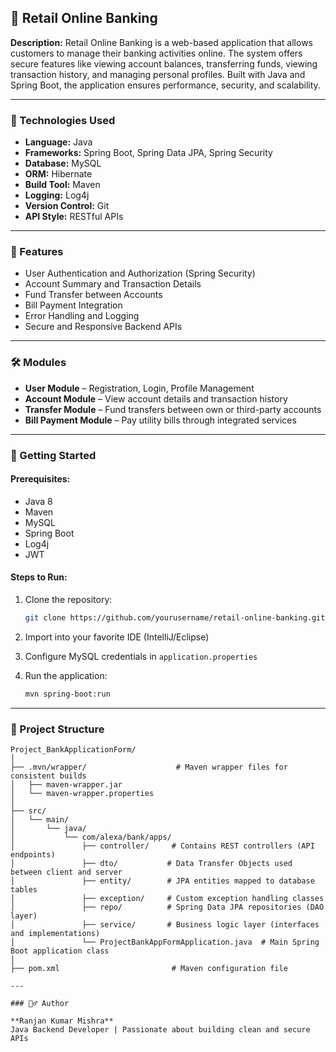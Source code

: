 ## 📌 Retail Online Banking

**Description:**
Retail Online Banking is a web-based application that allows customers to manage their banking activities online. The system offers secure features like viewing account balances, transferring funds, viewing transaction history, and managing personal profiles. Built with Java and Spring Boot, the application ensures performance, security, and scalability.

---

### 🔧 Technologies Used

* **Language:** Java
* **Frameworks:** Spring Boot, Spring Data JPA, Spring Security
* **Database:** MySQL
* **ORM:** Hibernate
* **Build Tool:** Maven
* **Logging:** Log4j
* **Version Control:** Git
* **API Style:** RESTful APIs

---

### 🧩 Features

* User Authentication and Authorization (Spring Security)
* Account Summary and Transaction Details
* Fund Transfer between Accounts
* Bill Payment Integration
* Error Handling and Logging
* Secure and Responsive Backend APIs

---

### 🛠️ Modules

* **User Module** – Registration, Login, Profile Management
* **Account Module** – View account details and transaction history
* **Transfer Module** – Fund transfers between own or third-party accounts
* **Bill Payment Module** – Pay utility bills through integrated services

---

### 🚀 Getting Started

#### Prerequisites:

* Java 8
* Maven
* MySQL
* Spring Boot
* Log4j
* JWT

#### Steps to Run:

1. Clone the repository:

   ```bash
   git clone https://github.com/yourusername/retail-online-banking.git
   ```
2. Import into your favorite IDE (IntelliJ/Eclipse)
3. Configure MySQL credentials in `application.properties`
4. Run the application:

   ```bash
   mvn spring-boot:run
   ```

---

### 📁 Project Structure

```
Project_BankApplicationForm/
│
├── .mvn/wrapper/                    # Maven wrapper files for consistent builds
│   ├── maven-wrapper.jar
│   └── maven-wrapper.properties
│
├── src/
│   └── main/
│       └── java/
│           └── com/alexa/bank/apps/
│               ├── controller/     # Contains REST controllers (API endpoints)
│               ├── dto/           # Data Transfer Objects used between client and server
│               ├── entity/        # JPA entities mapped to database tables
│               ├── exception/     # Custom exception handling classes
│               ├── repo/          # Spring Data JPA repositories (DAO layer)
│               ├── service/       # Business logic layer (interfaces and implementations)
│               └── ProjectBankAppFormApplication.java  # Main Spring Boot application class
│
├── pom.xml                         # Maven configuration file

---

### 🙋‍♂️ Author

**Ranjan Kumar Mishra**
Java Backend Developer | Passionate about building clean and secure APIs
